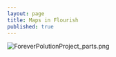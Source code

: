 ```yaml
---
layout: page
title: Maps in Flourish
published: true
---
```

![ForeverPolutionProject_parts.png]({{site.baseurl}}/img/ForeverPolutionProject_parts.png)<br><br>


<div class="flourish-embed flourish-map" data-src="visualisation/10105282"><script src="https://public.flourish.studio/resources/embed.js"></script></div>

